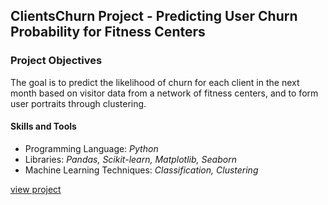 <h2>ClientsChurn Project - Predicting User Churn Probability for Fitness Centers</h2>

<h3>Project Objectives</h3>
<p>The goal is to predict the likelihood of churn for each client in the next month based on visitor data from a network of fitness centers, and to form user portraits through clustering.</p>

<h4>Skills and Tools</h4>
<ul>
    <li>Programming Language: <i>Python</i></li>
    <li>Libraries: <i>Pandas, Scikit-learn, Matplotlib, Seaborn</i></li>
    <li>Machine Learning Techniques: <i>Classification, Clustering</i></li>
</ul>

[view project](https://nbviewer.org/github/shdrn2402/ClientsChurn/blob/main/ClientsChurn.ipynb)
